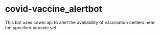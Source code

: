 # covid-vaccine_alertbot
This bot uses cowin api to alert the availability of vaccination centers near the specified pincode set
